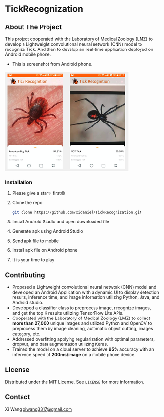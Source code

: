 # TickRecognization


## About The Project
This project cooperated with the Laboratory of Medical Zoology (LMZ) to develop a Lightweight convolutional neural network (CNN) model to recognize Tick. And then to develop an real-time application deployed on Android mobile phone.
- This is screenshot from Android phone.
<img src="tick.png" alt="Pulpit rock" width="404" height="328">

<!-- GETTING STARTED -->


### Installation
1. Please give a star✨ first😄

2. Clone the repo

   ```sh
   git clone https://github.com/xidaniel/TickRecognization.git
   ```

3. Install Android Studio and open downloaded file

4. Generate apk using Android Studio

5. Send apk file to mobile

6. Install apk file on Android phone

7. It is your time to play

<!-- USAGE EXAMPLES -->


## Contributing

- Proposed a Lightweight convolutional neural network (CNN) model and developed an Android Application with a dynamic UI to display detection results, inference time, and image information utilizing Python, Java, and Android studio.
- Developed a classifier class to preprocess image, recognize images, and get the top K results utilizing TensorFlow Lite APIs.
- Cooperated with the Laboratory of Medical Zoology (LMZ) to collect **more than 27,000** unique images and utilized Python and OpenCV to preprocess them by image cleaning, automatic object cutting, images category, etc.
- Addressed overfitting applying regularization with optimal parameters, dropout, and data augmentation utilizing Keras.
- Trained the model on a cloud server to achieve **95%** accuracy with an inference speed of **200ms/image** on a mobile phone device.

<!-- LICENSE -->

## License

Distributed under the MIT License. See `LICENSE` for more information.

<!-- CONTACT -->

## Contact

Xi Wang xiwang3317@gmail.com
